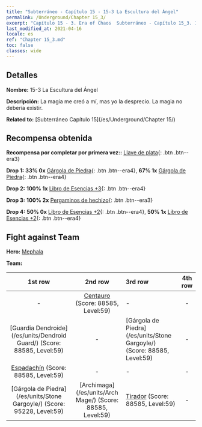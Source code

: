 ```yaml
---
title: "Subterráneo - Capítulo 15 - 15-3 La Escultura del Ángel"
permalink: /Underground/Chapter 15_3/
excerpt: "Capítulo 15 - 3. Era of Chaos  Subterráneo - Capítulo 15_3. 15-3 La Escultura del Ángel"
last_modified_at: 2021-04-16
locale: es
ref: "Chapter 15_3.md"
toc: false
classes: wide
---
```


## Detalles

 **Nombre:** 15-3 La Escultura del Ángel

 **Descripción:** La magia me creó a mí, mas yo la desprecio. La magia no debería existir.

 **Related to:** [Subterráneo Capítulo 15](/es/Underground/Chapter 15/)

## Recompensa obtenida

 **Recompensa por completar por primera vez::** [Llave de plata](/es/Items/con_693/){: .btn .btn--era3}

 **Drop 1:** **33% 0x** [Gárgola de Piedra](/es/Items/unt_236/){: .btn .btn--era4}, **67% 1x** [Gárgola de Piedra](/es/Items/unt_236/){: .btn .btn--era4}

 **Drop 2:** **100% 1x** [Libro de Esencias +3](/es/Items/mat_60/){: .btn .btn--era4}

 **Drop 3:** **100% 2x** [Pergaminos de hechizo](/es/Items/con_694/){: .btn .btn--era3}

 **Drop 4:** **50% 0x** [Libro de Esencias +2](/es/Items/mat_53/){: .btn .btn--era4}, **50% 1x** [Libro de Esencias +2](/es/Items/mat_53/){: .btn .btn--era4}


## Fight against Team
 **Hero:** [Mephala](/es/heroes/Mephala/)

 **Team:**


  | 1st row | 2nd row | 3rd row | 4th row |
  |:----:|:----:|:----|:----:|
  | - | [Centauro](/es/units/Centaur/) (Score: 88585, Level:59)  | - | - |
  | [Guardia Dendroide](/es/units/Dendroid Guard/) (Score: 88585, Level:59)  | - | [Gárgola de Piedra](/es/units/Stone Gargoyle/) (Score: 88585, Level:59)  | - |
  | [Espadachín](/es/units/Swordsman/) (Score: 88585, Level:59)  | - | - | - |
  | [Gárgola de Piedra](/es/units/Stone Gargoyle/) (Score: 95228, Level:59)  | [Archimaga](/es/units/Arch Mage/) (Score: 88585, Level:59)  | [Tirador](/es/units/Sharpshooter/) (Score: 88585, Level:59)  | - |



